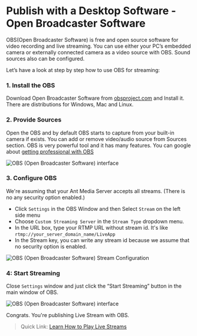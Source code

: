 # Publish with a Desktop Software - Open Broadcaster Software 

OBS(Open Broadcaster Software) is free and open source software for video recording and live streaming. You can use either your PC’s embedded camera or externally connected camera as a video source with OBS. Sound sources also can be configured. 

Let’s have a look at step by step how to use OBS for streaming:

### 1. Install the OBS 
Download Open Broadcaster Software from [obsproject.com](https://obsproject.com/) and Install it. There are distributions for Windows, Mac and Linux.

### 2. Provide Sources
Open the OBS and by default OBS starts to capture from your built-in camera if exists. You can add or remove video/audio source from Sources section. OBS is very powerful tool and it has many features. You can google about [getting professional with OBS](https://www.google.com/search?q=getting+professional+with+OBS)

![OBS (Open Broadcaster Software) interface](https://ant-media.github.io/Ant-Media-Server/doc/images/obs_screenshot.jpg)

### 3. Configure OBS
We're assuming that your Ant Media Server accepts all streams. (There is no any security option enabled.)

* Click `Settings` in the OBS Window and then Select `Stream` on the left side menu
* Choose `Custom Streaming Server` in the `Stream Type` dropdown menu.
* In the URL box, type your RTMP URL without stream id. It's like `rtmp://your_server_domain_name/LiveApp`
* In the Stream key, you can write any stream id because we assume that no security option is enabled. 

![OBS (Open Broadcaster Software) Stream Configuration](https://ant-media.github.io/Ant-Media-Server/doc/images/OBS_Configuration.png) 

### 4: Start Streaming
Close `Settings` window and just click the “Start Streaming” button in the main window of OBS.

![OBS (Open Broadcaster Software) interface](https://ant-media.github.io/Ant-Media-Server/doc/images/obs_screenshot.jpg)

Congrats. You're publishing Live Stream with OBS. 

> Quick Link: [Learn How to Play Live Streams](Playing-Live-Streams)